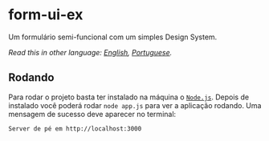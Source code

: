 # form-ui-ex
Um formulário semi-funcional com um simples Design System.

*Read this in other language: [English](README.en.md), [Portuguese](/README.md).*

## Rodando

Para rodar o projeto basta ter instalado na máquina o [`Node.js`](https://nodejs.org/en/). Depois de instalado você poderá rodar `node app.js` para ver a aplicação rodando. Uma mensagem de sucesso deve aparecer no terminal:

```
Server de pé em http://localhost:3000
```